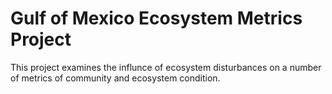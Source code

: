# Gulf of Mexico Ecosystem Metrics Project

This project examines the influnce of ecosystem disturbances on a number of metrics of community and ecosystem condition.




